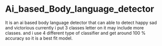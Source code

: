 # Ai_based_Body_language_detector
It is an ai based body language detector that can able to detect happy sad and victorious currently i put 3 classes letter on it may include more classes. and i use 4 different type of classifier and get around 100 % accuracy so it is a best fit model. 
